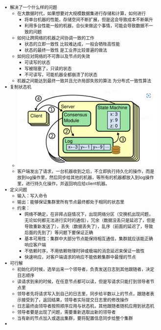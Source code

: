 - 解决了一个什么样的问题
	- 在大数据时代，如果想要对大规模数据集进行存储和计算，如何进行
		- 将单台机器的性能，存储空间不断扩展，但是这会导致成本不断飙升
		- 利用多台性能一般的机器，合伙来做这个事情，可能会导致数据不一致的问题
	- 如何让跨网络的机器之间协调一致的工作
		- 状态的立即一致性  比较难达成，一般会牺牲高性能
		- 状态的最终一致性 是工业界比较普遍的做法
	- 如何应对网络的不可靠以及节点的失效
		- 可读写的状态
		- 写被阻塞了，只读的状态
		- 不可读写，可能机器全都崩溃了的状态
	- 机器之间能达到最终一致并且允许局部失败的算法 为分布式一致性算法
- 复制状态机
	- ![image.png](../assets/image_1690107744496_0.png)
	- 客户端发出了请求，一台机器收到之后，不立即执行持久化的操作，而是放到log操作里，然后同步给其他的机器，等所有的机器都放入到log操作里，进行持久化操作，并返回响应给client机器。
- 定义问题
	- 输入：写入命令
	- 输出：能够保证集群里所有节点最终都处于相同的状态里
	- 约束：
		- 网络不确定，在非拜占庭情况下，出现网络分区（交换机出现问题，无论如何都无法进行实时的通信），冗余（数据没丢只是延迟了，但是导致重新发送了），丢失（数据丢失了），乱序（前面的延迟了，导致后面的先到了）等问题下要保证正确
		- 基本可用性：集群中大部分节点能保持相互通信，集群就应该能正确响应客户端
		- 不依赖时序，不用依赖物理时钟或极端的消息延迟来保证一致性
		- 快速响应，对客户端请求的响应不能依赖集群中最慢的节点
- 可行解
	- 初始化的时候，选举出来一个领导者，负责发送日志到其他跟随者，决定日志顺序
	- 读请求到来的时候，在任意节点都可以读，但是写请求只能打到领导者节点里
	- 领导者先将请求写入到自己的日志里，同步给半数以上的节点，跟随者表示接受到了，返回结果，领导者实际提交日志里的修改操作
	- 日志最终由领导者按照顺序应用与状态机，其他跟随者随机应用到状态机
	- 领导者要是出现了问题，需要重新选取出新的领导者
	- 当有新的节点加入或退出集群，要将配置信息同步给整个集群
-